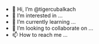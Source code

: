 - 👋 Hi, I’m @tigercubalkach
- 👀 I’m interested in ...
- 🌱 I’m currently learning ...
- 💞️ I’m looking to collaborate on ...
- 📫 How to reach me ...

<!---
tigercubalkach/tigercubalkach is a ✨ special ✨ repository because its `README.md` (this file) appears on your GitHub profile.
You can click the Preview link to take a look at your changes.
--->
